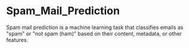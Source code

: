 # Spam_Mail_Prediction

Spam mail prediction is a machine learning task that classifies emails as "spam" or "not spam (ham)" based on their content, metadata, or other features. 
